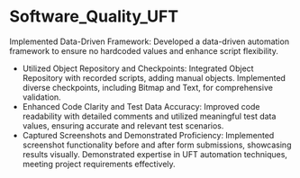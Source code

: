 # Software_Quality_UFT
 Implemented Data-Driven Framework: Developed a data-driven automation framework to ensure no hardcoded values and enhance script flexibility.
- Utilized Object Repository and Checkpoints: Integrated Object Repository with recorded scripts, adding manual objects. Implemented diverse checkpoints, including Bitmap and Text, for comprehensive validation.
- Enhanced Code Clarity and Test Data Accuracy: Improved code readability with detailed comments and utilized meaningful test data values, ensuring accurate and relevant test scenarios.
- Captured Screenshots and Demonstrated Proficiency: Implemented screenshot functionality before and after form submissions, showcasing results visually. Demonstrated expertise in UFT automation techniques, meeting project requirements effectively.

